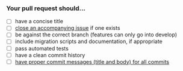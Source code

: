 ### Your pull request should…

* [ ] have a concise title
* [ ] [close an accompanying issue](https://help.github.com/en/articles/closing-issues-using-keywords) if one exists
* [ ] be against the correct branch (features can only go into develop)
* [ ] include migration scripts and documentation, if appropriate
* [ ] pass automated tests
* [ ] have a clean commit history
* [ ] [have proper commit messages (title and body) for all commits](https://medium.com/@steveamaza/e028865e5791)

